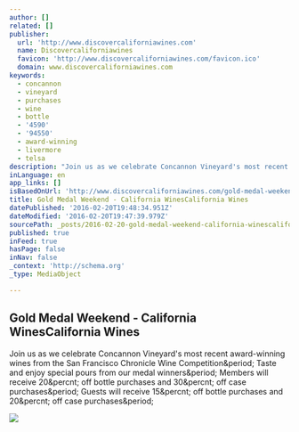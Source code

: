 ```yaml
---
author: []
related: []
publisher:
  url: 'http://www.discovercaliforniawines.com'
  name: Discovercaliforniawines
  favicon: 'http://www.discovercaliforniawines.com/favicon.ico'
  domain: www.discovercaliforniawines.com
keywords:
  - concannon
  - vineyard
  - purchases
  - wine
  - bottle
  - '4590'
  - '94550'
  - award-winning
  - livermore
  - telsa
description: "Join us as we celebrate Concannon Vineyard's most recent award-winning wines from the San Francisco Chronicle Wine Competition. Taste and enjoy special pours from our medal winners. Members will receive 20% off bottle purchases and 30% off case purchases. Guests will receive 15% off bottle purchases and 20% off case purchases."
inLanguage: en
app_links: []
isBasedOnUrl: 'http://www.discovercaliforniawines.com/gold-medal-weekend/?t=print'
title: Gold Medal Weekend - California WinesCalifornia Wines
datePublished: '2016-02-20T19:48:34.951Z'
dateModified: '2016-02-20T19:47:39.979Z'
sourcePath: _posts/2016-02-20-gold-medal-weekend-california-winescalifornia-wines.md
published: true
inFeed: true
hasPage: false
inNav: false
_context: 'http://schema.org'
_type: MediaObject

---
```

<article style=""><h1>Gold Medal Weekend - California WinesCalifornia Wines</h1><p>Join us as we celebrate Concannon Vineyard's most recent award-winning wines from the San Francisco Chronicle Wine Competition&amp;period; Taste and enjoy special pours from our medal winners&amp;period; Members will receive 20&amp;percnt; off bottle purchases and 30&amp;percnt; off case purchases&amp;period; Guests will receive 15&amp;percnt; off bottle purchases and 20&amp;percnt; off case purchases&amp;period;</p><img src="http://www.discovercaliforniawines.com/wp-content/themes/california-wines/timthumb.php?src=http://www.discovercaliforniawines.com/wp-content/uploads/2016/02/IMG_0240.1LR.jpg&amp;w=186&amp;h=186" /></article>